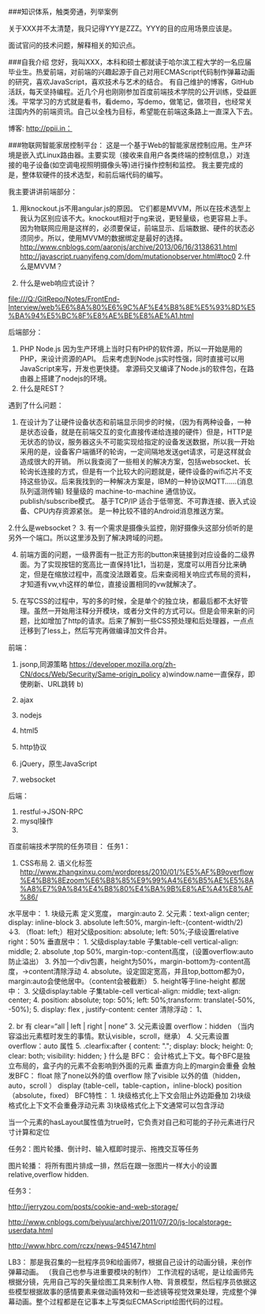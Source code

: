 ###知识体系，触类旁通，列举案例

关于XXX并不太清楚，我只记得YYY是ZZZ。YYY的目的应用场景应该是。

面试官问的技术问题，解释相关的知识点。

###自我介绍
您好，我叫XXX，本科和硕士都就读于哈尔滨工程大学的一名应届毕业生。热爱前端，对前端的兴趣起源于自己对用ECMAScript代码制作弹幕动画的研究，喜欢JavaScript，喜欢技术与艺术的结合。
有自己维护的博客，GitHub活跃，每天坚持编程。近几个月也刚刚参加百度前端技术学院的公开训练，受益匪浅。平常学习的方式就是看书，看demo，写demo，做笔记，做项目，也经常关注国内外的前端资讯。自己以全栈为目标，希望能在前端这条路上一直深入下去。

博客: http://ppii.in：

###物联网智能家居控制平台：
这是一个基于Web的智能家居控制应用。生产环境是嵌入式Linux路由器。主要实现（接收来自用户各类终端的控制信息，）对连接的电子设备(如空调电视照明摄像头等)进行操作控制和监控。
我主要完成的是，整体软硬件的技术选型，和前后端代码的编写。

我主要讲讲前端部分：
1. 用knockout.js不用angular.js的原因。
它们都是MVVM，所以在技术选型上我认为区别应该不大。knockout相对于ng来说，更轻量级，也更容易上手。
因为物联网应用是这样的，必须要保证，前端显示、后端数据、硬件的状态必须同步。所以，使用MVVM的数据绑定是最好的选择。
<http://www.cnblogs.com/aaronjs/archive/2013/06/16/3138631.html>
<http://javascript.ruanyifeng.com/dom/mutationobserver.html#toc0>
2.什么是MVVM？

3. 什么是web响应式设计？

<file:///Q:/GitRepo/Notes/FrontEnd-Interview/web%E6%8A%80%E6%9C%AF%E4%B8%8E%E5%93%8D%E5%BA%94%E5%BC%8F%E8%AE%BE%E8%AE%A1.html>

后端部分：
1. PHP Node.js
因为生产环境上当时只有PHP的软件源，所以一开始是用的PHP，来设计资源的API。
后来考虑到Node.js实时性强，同时直接可以用JavaScript来写，开发也更快捷。
拿源码交叉编译了Node.js的软件包，在路由器上搭建了nodejs的环境。
2. 什么是REST？

遇到了什么问题：
1. 在设计为了让硬件设备状态和前端显示同步的时候，（因为有两种设备，一种是状态设备，就是在前端交互的变化直接传递给连接的硬件）但是，HTTP是无状态的协议，服务器这头不可能实现给指定的设备发送数据，所以我一开始采用的是，设备客户端循环的轮询，一定间隔地发送get请求，可是这样就会造成很大的开销。
所以我查阅了一些相关的解决方案，包括websocket、长轮询长连接的方式，但是有一个比较大的问题就是，硬件设备的wifi芯片不支持这些协议。后来我找到的一种解决方案是，IBM的一种协议MQTT……(消息队列遥测传输)
    轻量级的 machine-to-machine 通信协议。
    publish/subscribe模式。
    基于TCP/IP
    适合于低带宽、不可靠连接、嵌入式设备、CPU内存资源紧张。
    是一种比较不错的Android消息推送方案。

2.什么是websocket？
3. 有一个需求是摄像头监控，刚好摄像头这部分侦听的是另外一个端口。所以这里涉及到了解决跨域的问题。

4. 前端方面的问题，一级界面有一批正方形的button来链接到对应设备的二级界面。为了实现按钮的宽高比一直保持1比1，当初是，宽度可以用百分比来确定，但是在缩放过程中，高度没法跟着变。后来查阅相关响应式布局的资料，才知道有vw,vh这样的单位，直接设置相同的vw就解决了。

5. 在写CSS的过程中，写的多的时候，全是单个的独立块，都最后都不太好管理。虽然一开始用注释分开模块，或者分文件的方式可以。但是会带来新的问题，比如增加了http的请求。后来了解到一些CSS预处理和后处理器，一点点迁移到了less上，然后写完再做编译加文件合并。

前端：
1. jsonp,同源策略
<https://developer.mozilla.org/zh-CN/docs/Web/Security/Same-origin_policy>
    a)window.name一直保存，即使刷新、URL跳转
    b)

3. ajax
4. nodejs
5. html5
6. http协议
7. jQuery，原生JavaScript

8. websocket



后端：
 1. restful→JSON-RPC
 2. mysql操作
 3. 
百度前端技术学院的任务项目：
任务1：
1. CSS布局 2. 语义化标签
http://www.zhangxinxu.com/wordpress/2010/01/%E5%AF%B9overflow%E4%B8%8Ezoom%E6%B8%85%E9%99%A4%E6%B5%AE%E5%8A%A8%E7%9A%84%E4%B8%80%E4%BA%9B%E8%AE%A4%E8%AF%86/

水平居中：
    1. 块级元素 定义宽度， margin:auto
    2. 父元素：text-align center; display: inline-block
    3. absolute left:50%, margin-left:-(content-width/2)
    ↓3. （float: left;）相对父级position: absolute; left: 50%;子级设置relative right：50%
垂直居中：
    1. 父级display:table 子集table-cell vertical-align: middle; 
    2. absolute ,top 50%, margin-top:-content高度，(设置overflow:auto防止溢出）
    3. 外加一个div包裹，height为50%，margin-bottom为-content高度，→content清除浮动
    4. absolute。设定固定宽高，并且top,bottom都为0，margin:auto会使他居中。（content会被截断）
    5. height等于line-height
都居中：
    3. 父级display:table 子集table-cell vertical-align: middle; text-align: center;
    4. position: absolute; top: 50%; left: 50%;transform: translate(-50%, -50%);
    5. display: flex , justify-content: center
清除浮动：
    1、<div style=”clear:both”>
    2. br 有 clear=“all | left | right | none” 
    3. 父元素设置 overflow：hidden （当内容溢出元素框时发生的事情。默认visible，scroll，继承）
    4. 父元素设置 overflow：auto 属性
    5. .clearfix:after {
        content: ".";
        display: block;
        height: 0;
        clear: both;
        visibility: hidden;
    }
什么是 BFC：
    会计格式上下文。每个BFC是独立布局的，盒子内的元素不会影响到外面的元素
    垂直方向上的margin会重叠
会触发BFC：
    float 除了none以外的值 
    overflow 除了visible 以外的值（hidden，auto，scroll ） 
    display (table-cell，table-caption，inline-block) 
    position（absolute，fixed）
BFC特性：
    1. 块级格式化上下文会阻止外边距叠加 
    2)块级格式化上下文不会重叠浮动元素
    3)块级格式化上下文通常可以包含浮动

当一个元素的hasLayout属性值为true时，它负责对自己和可能的子孙元素进行尺寸计算和定位

任务2：图片轮播、倒计时、输入框即时提示、拖拽交互等任务

图片轮播：
将所有图片排成一排，然后在跟一张图片一样大小的设置relative,overflow hidden.

任务3：

http://jerryzou.com/posts/cookie-and-web-storage/

http://www.cnblogs.com/beiyuu/archive/2011/07/20/js-localstorage-userdata.html

http://www.hbrc.com/rczx/news-945147.html

LB3：
那是我召集的一批程序员9和绘画师7，根据自己设计的动画分镜，来创作弹幕动画。
（我自己也参与进重要模块的制作）
工作流程的话呢，是让绘画师先根据分镜，先用自己写的矢量绘图工具来制作人物、背景模型，然后程序员依据这些模型根据故事的感情要素来做动画特效和一些滤镜等视觉效果处理，完成整个弹幕动画。整个过程都是在记事本上写类似ECMAScript绘图代码的过程。